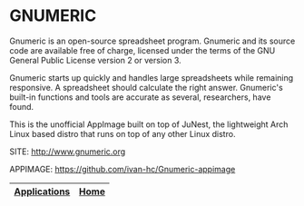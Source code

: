 # GNUMERIC

 Gnumeric is an open-source spreadsheet program. Gnumeric and its source  code are available free of charge, licensed under the terms of the GNU  General Public License version 2 or version 3.
 
 Gnumeric starts up quickly and handles large spreadsheets while remaining responsive. A spreadsheet should calculate the right answer. Gnumeric's  built-in functions and tools are accurate as several, researchers, have  found.
 
 This is the unofficial AppImage built on top of JuNest, the lightweight  Arch Linux based distro that runs on top of any other Linux distro.
 
 SITE: http://www.gnumeric.org

 APPIMAGE: https://github.com/ivan-hc/Gnumeric-appimage

 | [Applications](https://portable-linux-apps.github.io/apps.html) | [Home](https://portable-linux-apps.github.io)
 | --- | --- |
